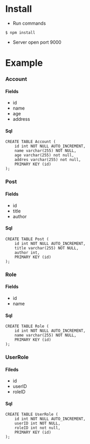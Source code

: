 # Install
* Run commands
```
$ npm install
```
* Server open port 9000

# Example
### Account
#### Fields
* id
* name
* age
* address
#### Sql
```
CREATE TABLE Account (
    id int NOT NULL AUTO_INCREMENT,
    name varchar(255) NOT NULL,
    age varchar(255) not null,
    addres varchar(255) not null,
    PRIMARY KEY (id)
);
```

### Post
#### Fields
* id
* title
* author
#### Sql
```
CREATE TABLE Post (
    id int NOT NULL AUTO_INCREMENT,
    title varchar(255) NOT NULL,
    author int,
    PRIMARY KEY (id)
);
```

### Role
#### Fields
* id
* name
#### Sql
```
CREATE TABLE Role (
    id int NOT NULL AUTO_INCREMENT,
    name varchar(255) NOT NULL,
    PRIMARY KEY (id)
);
```

### UserRole
#### Fileds
* id
* userID
* roleID
#### Sql
```
CREATE TABLE UserRole (
    id int NOT NULL AUTO_INCREMENT,
    userID int NOT NULL,
    roleID int not null,
    PRIMARY KEY (id)
);
```